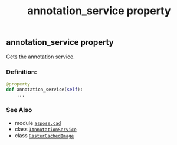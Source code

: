 ﻿---
title: annotation_service property
second_title: Aspose.CAD for Python via .NET API References
description: 
type: docs
weight: 440
url: /python-net/aspose.cad/rastercachedimage/annotation_service/
is_root: false
---

## annotation_service property


Gets the annotation service.
### Definition:
```python
@property
def annotation_service(self):
    ...
```

### See Also
* module [`aspose.cad`](../../)
* class [`IAnnotationService`](/cad/python-net/aspose.cad.annotations/iannotationservice)
* class [`RasterCachedImage`](/cad/python-net/aspose.cad/rastercachedimage)
